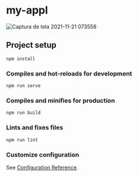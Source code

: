 # my-appl
![Captura de tela 2021-11-21 073558](https://user-images.githubusercontent.com/70352279/142758937-210c9f27-2ae4-41e8-950b-358697fbde61.png)


## Project setup
```
npm install
```

### Compiles and hot-reloads for development
```
npm run serve
```

### Compiles and minifies for production
```
npm run build
```

### Lints and fixes files
```
npm run lint
```

### Customize configuration
See [Configuration Reference](https://cli.vuejs.org/config/).
